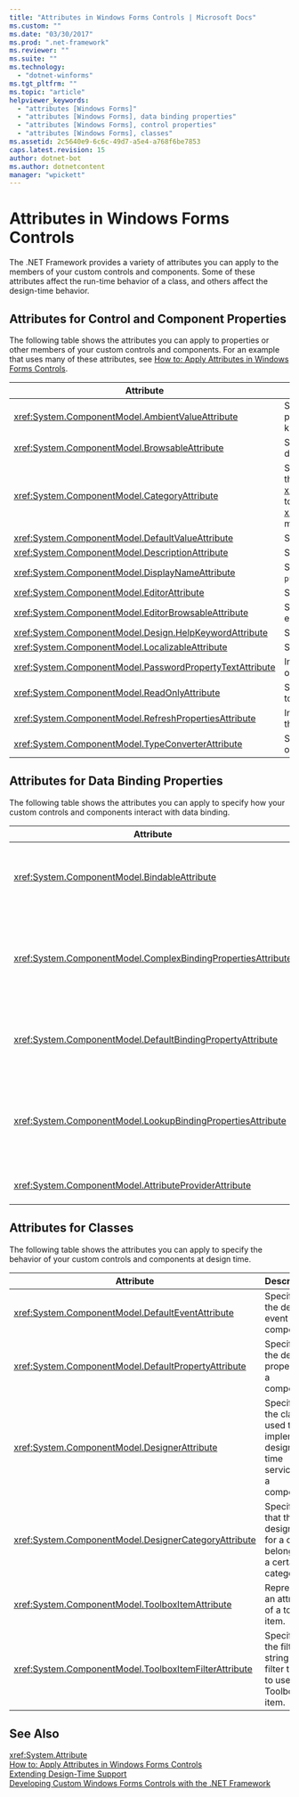 ```yaml
---
title: "Attributes in Windows Forms Controls | Microsoft Docs"
ms.custom: ""
ms.date: "03/30/2017"
ms.prod: ".net-framework"
ms.reviewer: ""
ms.suite: ""
ms.technology: 
  - "dotnet-winforms"
ms.tgt_pltfrm: ""
ms.topic: "article"
helpviewer_keywords: 
  - "attributes [Windows Forms]"
  - "attributes [Windows Forms], data binding properties"
  - "attributes [Windows Forms], control properties"
  - "attributes [Windows Forms], classes"
ms.assetid: 2c5640e9-6c6c-49d7-a5e4-a768f6be7853
caps.latest.revision: 15
author: dotnet-bot
ms.author: dotnetcontent
manager: "wpickett"
---
```

# Attributes in Windows Forms Controls
The .NET Framework provides a variety of attributes you can apply to the members of your custom controls and components. Some of these attributes affect the run-time behavior of a class, and others affect the design-time behavior.  
  
## Attributes for Control and Component Properties  
 The following table shows the attributes you can apply to properties or other members of your custom controls and components. For an example that uses many of these attributes, see [How to: Apply Attributes in Windows Forms Controls](../../../../docs/framework/winforms/controls/how-to-apply-attributes-in-windows-forms-controls.md).  
  
|Attribute|Description|  
|---------------|-----------------|  
|<xref:System.ComponentModel.AmbientValueAttribute>|Specifies the value to pass to a property to cause the property to get its value from another source. This is known as *ambience*.|  
|<xref:System.ComponentModel.BrowsableAttribute>|Specifies whether a property or event should be displayed in a **Properties** window.|  
|<xref:System.ComponentModel.CategoryAttribute>|Specifies the name of the category in which to group the property or event when displayed in a <xref:System.Windows.Forms.PropertyGrid> control set to <xref:System.Windows.Forms.PropertySort.Categorized> mode.|  
|<xref:System.ComponentModel.DefaultValueAttribute>|Specifies the default value for a property.|  
|<xref:System.ComponentModel.DescriptionAttribute>|Specifies a description for a property or event.|  
|<xref:System.ComponentModel.DisplayNameAttribute>|Specifies the display name for a property, event, or `public``void` method that takes no arguments.|  
|<xref:System.ComponentModel.EditorAttribute>|Specifies the editor to use to change a property.|  
|<xref:System.ComponentModel.EditorBrowsableAttribute>|Specifies that a property or method is viewable in an editor.|  
|<xref:System.ComponentModel.Design.HelpKeywordAttribute>|Specifies the context keyword for a class or member.|  
|<xref:System.ComponentModel.LocalizableAttribute>|Specifies whether a property should be localized.|  
|<xref:System.ComponentModel.PasswordPropertyTextAttribute>|Indicates that an object's text representation is obscured by characters such as asterisks.|  
|<xref:System.ComponentModel.ReadOnlyAttribute>|Specifies whether the property this attribute is bound to is read-only or read/write at design time.|  
|<xref:System.ComponentModel.RefreshPropertiesAttribute>|Indicates that the property grid should refresh when the associated property value changes.|  
|<xref:System.ComponentModel.TypeConverterAttribute>|Specifies what type to use as a converter for the object this attribute is bound to.|  
  
## Attributes for Data Binding Properties  
 The following table shows the attributes you can apply to specify how your custom controls and components interact with data binding.  
  
|Attribute|Description|  
|---------------|-----------------|  
|<xref:System.ComponentModel.BindableAttribute>|Specifies whether a property is typically used for binding.|  
|<xref:System.ComponentModel.ComplexBindingPropertiesAttribute>|Specifies the data source and data member properties for a component.|  
|<xref:System.ComponentModel.DefaultBindingPropertyAttribute>|Specifies the default binding property for a component.|  
|<xref:System.ComponentModel.LookupBindingPropertiesAttribute>|Specifies the data source and data member properties for a component.|  
|<xref:System.ComponentModel.AttributeProviderAttribute>|Enables attribute redirection.|  
  
## Attributes for Classes  
 The following table shows the attributes you can apply to specify the behavior of your custom controls and components at design time.  
  
|Attribute|Description|  
|---------------|-----------------|  
|<xref:System.ComponentModel.DefaultEventAttribute>|Specifies the default event for a component.|  
|<xref:System.ComponentModel.DefaultPropertyAttribute>|Specifies the default property for a component.|  
|<xref:System.ComponentModel.DesignerAttribute>|Specifies the class used to implement design-time services for a component.|  
|<xref:System.ComponentModel.DesignerCategoryAttribute>|Specifies that the designer for a class belongs to a certain category.|  
|<xref:System.ComponentModel.ToolboxItemAttribute>|Represents an attribute of a toolbox item.|  
|<xref:System.ComponentModel.ToolboxItemFilterAttribute>|Specifies the filter string and filter type to use for a Toolbox item.|  
  
## See Also  
 <xref:System.Attribute>   
 [How to: Apply Attributes in Windows Forms Controls](../../../../docs/framework/winforms/controls/how-to-apply-attributes-in-windows-forms-controls.md)   
 [Extending Design-Time Support](http://msdn.microsoft.com/library/d6ac8a6a-42fd-4bc8-bf33-b212811297e2)   
 [Developing Custom Windows Forms Controls with the .NET Framework](../../../../docs/framework/winforms/controls/developing-custom-windows-forms-controls.md)